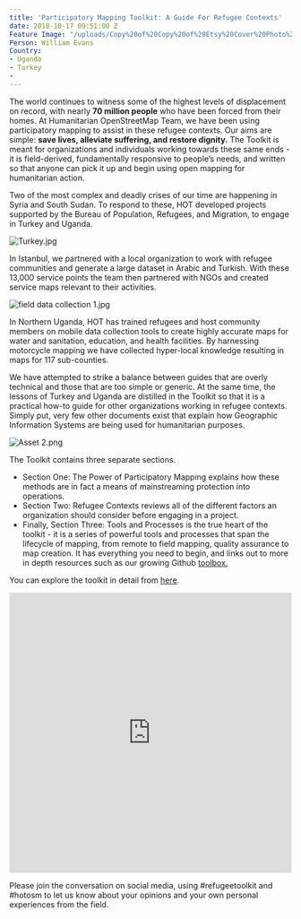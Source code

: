 ```yaml
---
title: 'Participatory Mapping Toolkit: A Guide For Refugee Contexts'
date: 2018-10-17 09:51:00 Z
Feature Image: "/uploads/Copy%20of%20Copy%20of%20Etsy%20Cover%20Photo%20%E2%80%93%20Untitled%20Design.png"
Person: William Evans
Country:
- Uganda
- Turkey
- 
---
```


The world continues to witness some of the highest levels of displacement on record, with nearly **70 million people** who have been forced from their homes. At Humanitarian OpenStreetMap Team, we have been using participatory mapping to assist in these refugee contexts. Our aims are simple: **save lives, alleviate suffering, and restore dignity.** The Toolkit is meant for organizations and individuals working towards these same ends - it is field-derived, fundamentally responsive to people’s needs, and written so that anyone can pick it up and begin using open mapping for humanitarian action. 


Two of the most complex and deadly crises of our time are happening in Syria and South Sudan. To respond to these, HOT developed projects supported by the Bureau of Population, Refugees, and Migration, to engage in Turkey and Uganda. 

![Turkey.jpg](/uploads/Turkey.jpg)

In Istanbul, we partnered with a local organization to work with refugee communities and generate a large dataset in Arabic and Turkish. With these 13,000 service points the team then partnered with NGOs and created service maps relevant to their activities. 

![field data collection 1.jpg](/uploads/field%20data%20collection%201.jpg)

In Northern Uganda, HOT has trained refugees and host community members on mobile data collection tools to create highly accurate maps for water and sanitation, education, and health facilities. By harnessing motorcycle mapping we have collected hyper-local knowledge resulting in maps for 117 sub-counties. 

We have attempted to strike a balance between guides that are overly technical and those that are too simple or generic. At the same time, the lessons of Turkey and Uganda are distilled in the Toolkit so that it is a practical how-to guide for other organizations working in refugee contexts. Simply put, very few other documents exist that explain how Geographic Information Systems are being used for humanitarian purposes. 

![Asset 2.png](/uploads/Asset%202.png)

The Toolkit contains three separate sections.
* Section One: The Power of Participatory Mapping explains how these methods are in fact a means of mainstreaming protection into operations.
* Section Two: Refugee Contexts reviews all of the different factors an organization should consider before engaging in a project.
* Finally, Section Three: Tools and Processes is the true heart of the toolkit - it is a series of powerful tools and processes that span the lifecycle of mapping, from remote to field mapping, quality assurance to map creation. It has everything you need to begin, and links out to more in depth resources such as our growing Github [toolbox. ](https://github.com/hotosm/toolbox/wiki)

You can explore the toolkit in detail from [here](/resources/participatory-mapping-toolkit/).


<iframe src="https://e.issuu.com/anonymous-embed.html?u=hotosm&d=digital-toolkit_for_participatory_m" width="100%" height="500" frameborder="0" allowfullscreen="true"></iframe>


Please join the conversation on social media, using #refugeetoolkit and #hotosm to let us know about your opinions and your own personal experiences from the field.
